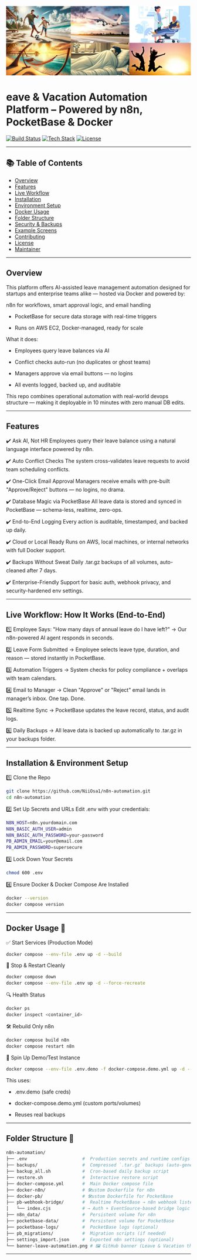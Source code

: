 ![Leave Automation Banner](banner-leave-automation.png)

# eave & Vacation Automation Platform – Powered by n8n, PocketBase & Docker

[![Build Status](https://img.shields.io/badge/Live-Demo-Pending-lightgray?style=flat-square)](#)
[![Tech Stack](https://img.shields.io/badge/Stack-n8n%20%2B%20PocketBase%20%2B%20Docker-blueviolet?style=flat-square)](#)
[![License](https://img.shields.io/badge/License-MIT-yellow?style=flat-square)](#)

---

## 📚 Table of Contents

- [Overview](#overview)
- [Features](#features)
- [Live Workflow](#live-workflow)
- [Installation](#installation)
- [Environment Setup](#environment-setup)
- [Docker Usage](#docker-usage)
- [Folder Structure](#folder-structure)
- [Security & Backups](#security--backups)
- [Example Screens](#example-screens)
- [Contributing](#contributing)
- [License](#license)
- [Maintainer](#maintainer)

---

## Overview

This platform offers AI-assisted leave management automation designed for startups and enterprise teams alike — hosted via Docker and powered by:

 n8n for workflows, smart approval logic, and email handling

- PocketBase for secure data storage with real-time triggers

- Runs on AWS EC2, Docker-managed, ready for scale


What it does:

- Employees query leave balances via AI

- Conflict checks auto-run (no duplicates or ghost teams)

- Managers approve via email buttons — no logins

- All events logged, backed up, and auditable

This repo combines operational automation with real-world devops structure — making it deployable in 10 minutes with zero manual DB edits.

---

## Features

✔️ Ask AI, Not HR
Employees query their leave balance using a natural language interface powered by n8n.

✔️ Auto Conflict Checks
The system cross-validates leave requests to avoid team scheduling conflicts.

✔️ One-Click Email Approval
Managers receive emails with pre-built "Approve/Reject" buttons — no logins, no drama.

✔️ Database Magic via PocketBase
All leave data is stored and synced in PocketBase — schema-less, realtime, zero-ops.

✔️ End-to-End Logging
Every action is auditable, timestamped, and backed up daily.

✔️ Cloud or Local Ready
Runs on AWS, local machines, or internal networks with full Docker support.

✔️ Backups Without Sweat
Daily .tar.gz backups of all volumes, auto-cleaned after 7 days.

✔️ Enterprise-Friendly
Support for basic auth, webhook privacy, and security-hardened env settings.

---

## Live Workflow: How It Works (End-to-End)

1️⃣ Employee Says: "How many days of annual leave do I have left?"
→ Our n8n-powered AI agent responds in seconds.

2️⃣ Leave Form Submitted
→ Employee selects leave type, duration, and reason — stored instantly in PocketBase.

3️⃣ Automation Triggers
→ System checks for policy compliance + overlaps with team calendars.

4️⃣ Email to Manager
→ Clean "Approve" or "Reject" email lands in manager’s inbox. One tap. Done.

5️⃣ Realtime Sync
→ PocketBase updates the leave record, status, and audit logs.

6️⃣ Daily Backups
→ All leave data is backed up automatically to .tar.gz in your backups folder.

---

## Installation & Environment Setup

1️⃣ Clone the Repo

```bash
git clone https://github.com/NiiOsa1/n8n-automation.git
cd n8n-automation
```

2️⃣ Set Up Secrets and URLs
Edit .env with your credentials:

```bash
N8N_HOST=n8n.yourdomain.com
N8N_BASIC_AUTH_USER=admin
N8N_BASIC_AUTH_PASSWORD=your-password
PB_ADMIN_EMAIL=your@email.com
PB_ADMIN_PASSWORD=supersecure
```

3️⃣ Lock Down Your Secrets

```bash
chmod 600 .env
```

4️⃣ Ensure Docker & Docker Compose Are Installed

```bash
docker --version
docker compose version
```

---

## Docker Usage 🐳

✅ Start Services (Production Mode)
 
```bash
docker compose --env-file .env up -d --build
```

🔁 Stop & Restart Cleanly

```bash
docker compose down
docker compose --env-file .env up -d --force-recreate
```

🔍 Health Status

```bash
docker ps
docker inspect <container_id>
```

🛠️ Rebuild Only n8n

```bash
docker compose build n8n
docker compose restart n8n
```

🧪 Spin Up Demo/Test Instance

```bash
docker compose --env-file .env.demo -f docker-compose.demo.yml up -d --build
```

This uses:

- .env.demo (safe creds)

- docker-compose.demo.yml (custom ports/volumes)

- Reuses real backups

---

##  Folder Structure 📁

```bash
n8n-automation/
├── .env                     #  Production secrets and runtime configs
├── backups/                 #  Compressed `.tar.gz` backups (auto-generated)
├── backup_all.sh            #  Cron-based daily backup script
├── restore.sh               #  Interactive restore script
├── docker-compose.yml       #  Main Docker compose file
├── docker-n8n/              # 🛠️ustom Dockerfile for n8n
├── docker-pb/               # 🛠️ustom Dockerfile for PocketBase
├── pb-webhook-bridge/       #  Realtime PocketBase → n8n webhook listener
│   └── index.cjs            # → Auth + EventSource-based bridge logic
├── n8n_data/                #  Persistent volume for n8n
├── pocketbase-data/         #  Persistent volume for PocketBase
├── pocketbase-logs/         #  PocketBase logs (optional)
├── pb_migrations/           #  Migration scripts (if needed)
├── settings_import.json     #  Exported n8n settings (optional)
└── banner-leave-automation.png # 🖼️ GitHub banner (Leave & Vacation themed)
```

---

